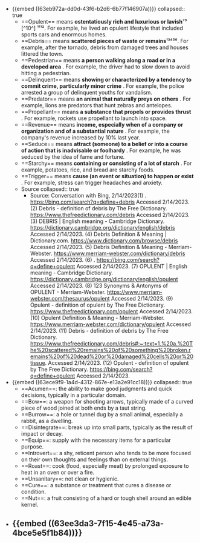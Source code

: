 - {{embed ((63eb972a-dd0d-43f6-b2d6-6b77f146907a))}}
  collapsed:: true
	- ==Opulent== means **ostentatiously rich and luxurious or lavish**⁷⁹ [^10^] ¹¹¹². For example, he lived an opulent lifestyle that included sports cars and enormous homes.
	- ==Debris== means **scattered pieces of waste or remains**¹³⁴⁵⁶. For example, after the tornado, debris from damaged trees and houses littered the town.
	- ==Pedestrian== means **a person walking along a road or in a developed area**    . For example, the driver had to slow down to avoid hitting a pedestrian.
	- ==Delinquent== means **showing or characterized by a tendency to commit crime, particularly minor crime**    . For example, the police arrested a group of delinquent youths for vandalism.
	- ==Predator== means **an animal that naturally preys on others**    . For example, lions are predators that hunt zebras and antelopes.
	- ==Propellant== means **a substance that propels or provides thrust**    . For example, rockets use propellant to launch into space.
	- ==Revenue== means **income, especially when of a company or organization and of a substantial nature**    . For example, the company's revenue increased by 10% last year.
	- ==Seduce== means **attract (someone) to a belief or into a course of action that is inadvisable or foolhardy**    . For example, he was seduced by the idea of fame and fortune.
	- ==Starchy== means **containing or consisting of a lot of starch**    . For example, potatoes, rice, and bread are starchy foods.
	- ==Trigger== means **cause (an event or situation) to happen or exist**    . For example, stress can trigger headaches and anxiety.
	- Source
	  collapsed:: true
		- Source: Conversation with Bing, 2/14/2023(1) . https://bing.com/search?q=define+debris Accessed 2/14/2023.
		  (2) Debris - definition of debris by The Free Dictionary. https://www.thefreedictionary.com/debris Accessed 2/14/2023.
		  (3) DEBRIS | English meaning - Cambridge Dictionary. https://dictionary.cambridge.org/dictionary/english/debris Accessed 2/14/2023.
		  (4) Debris Definition & Meaning | Dictionary.com. https://www.dictionary.com/browse/debris Accessed 2/14/2023.
		  (5) Debris Definition & Meaning - Merriam-Webster. https://www.merriam-webster.com/dictionary/debris Accessed 2/14/2023.
		  (6) . https://bing.com/search?q=define+opulent Accessed 2/14/2023.
		  (7) OPULENT | English meaning - Cambridge Dictionary. https://dictionary.cambridge.org/dictionary/english/opulent Accessed 2/14/2023.
		  (8) 123 Synonyms & Antonyms of OPULENT - Merriam-Webster. https://www.merriam-webster.com/thesaurus/opulent Accessed 2/14/2023.
		  (9) Opulent - definition of opulent by The Free Dictionary. https://www.thefreedictionary.com/opulent Accessed 2/14/2023.
		  (10) Opulent Definition & Meaning - Merriam-Webster. https://www.merriam-webster.com/dictionary/opulent Accessed 2/14/2023.
		  (11) Debris - definition of debris by The Free Dictionary. https://www.thefreedictionary.com/debris#:~:text=1.%20a.%20The%20scattered%20remains%20of%20something%20broken,remains%20of%20dead%20or%20damaged%20cells%20or%20tissue. Accessed 2/14/2023.
		  (12) Opulent - definition of opulent by The Free Dictionary. https://bing.com/search?q=define+opulent Accessed 2/14/2023.
- {{embed ((63ece9f9-1a4d-4312-867e-e13a2e91cc18))}}
  collapsed:: true
	- ==Acumen==: the ability to make good judgments and quick decisions, typically in a particular domain.
	- ==Bow==: a weapon for shooting arrows, typically made of a curved piece of wood joined at both ends by a taut string.
	- ==Burrow==: a hole or tunnel dug by a small animal, especially a rabbit, as a dwelling.
	- ==Disintegrate==: break up into small parts, typically as the result of impact or decay.
	- ==Equip==: supply with the necessary items for a particular purpose.
	- ==Introvert==: a shy, reticent person who tends to be more focused on their own thoughts and feelings than on external things.
	- ==Roast==: cook (food, especially meat) by prolonged exposure to heat in an oven or over a fire.
	- ==Unsanitary==: not clean or hygienic.
	- ==Cure==: a substance or treatment that cures a disease or condition.
	- ==Nut==: a fruit consisting of a hard or tough shell around an edible kernel.
- {{embed ((63ee3da3-7f15-4e45-a73a-4bce5e5f1b84))}}
	-